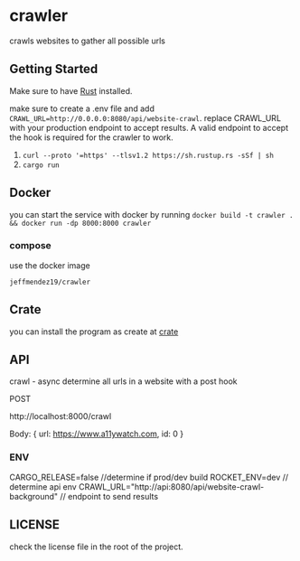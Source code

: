 # crawler

crawls websites to gather all possible urls

## Getting Started

Make sure to have [Rust](https://doc.rust-lang.org/book/ch01-01-installation.html) installed.

make sure to create a .env file and add `CRAWL_URL=http://0.0.0.0:8080/api/website-crawl`.
replace CRAWL_URL with your production endpoint to accept results. A valid endpoint to accept the hook is required for the crawler to work.

1. `curl --proto '=https' --tlsv1.2 https://sh.rustup.rs -sSf | sh`
2. `cargo run`

## Docker 

you can start the service with docker by running `docker build -t crawler . && docker run -dp 8000:8000 crawler`

### compose

use the docker image 

`jeffmendez19/crawler`

## Crate 

you can install the program as create at [crate](https://crates.io/crates/website_crawler)

## API

crawl - async determine all urls in a website with a post hook

POST

http://localhost:8000/crawl

Body: { url: https://www.a11ywatch.com, id: 0 }

### ENV

CARGO_RELEASE=false //determine if prod/dev build
ROCKET_ENV=dev // determine api env
CRAWL_URL="http://api:8080/api/website-crawl-background" // endpoint to send results

## LICENSE

check the license file in the root of the project.
